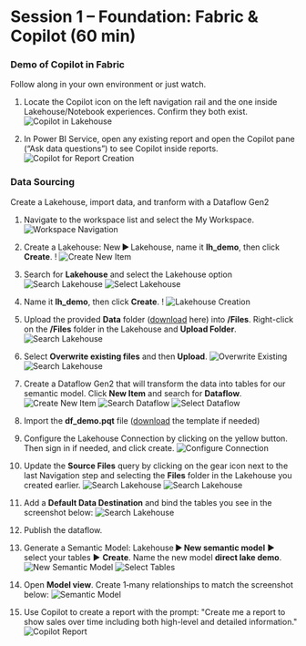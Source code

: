 # Session 1 – Foundation: Fabric & Copilot (60 min)

### Demo of Copilot in Fabric
Follow along in your own environment or just watch.

1. Locate the Copilot icon on the left navigation rail and the one inside Lakehouse/Notebook experiences. Confirm they both exist. 
![Copilot in Lakehouse](../assets/img/copilot_in_lakehouse.png)

2. In Power BI Service, open any existing report and open the Copilot pane (“Ask data questions”) to see Copilot inside reports. 
![Copilot for Report Creation](../assets/img/copilot_report_creation.png)


### Data Sourcing 
Create a Lakehouse, import data, and tranform with a Dataflow Gen2
 
1. Navigate to the workspace list and select the My Workspace.
![Workspace Navigation](../assets/img/workspace_navigation.png)

2. Create a Lakehouse:  New ► Lakehouse, name it **lh_demo**, then click **Create**. !
![Create New Item](../assets/img/create_item.png)

3. Search for **Lakehouse** and select the Lakehouse option
![Search Lakehouse](../assets/img/search_lakehouse.png)
![Select Lakehouse](../assets/img/select_lakehouse.png)

4. Name it **lh_demo**, then click **Create**. !
![Lakehouse Creation](../assets/img/create_lakehouse.png)

5. Upload the provided **Data** folder ([download](../downloads/Data.zip) here) into **/Files**. Right-click on the **/Files** folder in the Lakehouse and **Upload Folder**.
![Search Lakehouse](../assets/img/upload_folder.png)

6. Select **Overwrite existing files** and then **Upload**.
![Overwrite Existing](../assets/img/overwrite_existing.png)
![Search Lakehouse](../assets/img/upload_folder_now.png)

1. Create a Dataflow Gen2 that will transform the data into tables for our semantic model. Click **New Item** and search for **Dataflow**.
![Create New Item](../assets/img/create_item.png)
![Search Dataflow](../assets/img/search_dataflow.png)
![Select Dataflow](../assets/img/select_dataflow.png)

1. Import the **df_demo.pqt** file ([download](../downloads/df_demo.pqt) the template if needed)
2. Configure the Lakehouse Connection by clicking on the yellow button. Then sign in if needed, and click create.
![Configure Connection](../assets/img/configure_connection.png)

1.  Update the **Source Files** query by clicking on the gear icon next to the last Navigation step and selecting the **Files** folder in the Lakehouse you created earlier.
![Search Lakehouse](../assets/img/navigation_settings.png)
![Search Lakehouse](../assets/img/change_lakehouse.png)

1.  Add a **Default Data Destination** and bind the tables you see in the screenshot below:
![Search Lakehouse](../assets/img/bind_tables.png)
1.  Publish the dataflow.
2.  Generate a Semantic Model:  Lakehouse ► **New semantic model** ► select your tables ► **Create**. Name the new model **direct lake demo**.
![New Semantic Model](../assets/img/new_semantic_model.png)
![Select Tables](../assets/img/select_tables.png)

1.  Open **Model view**. Create 1‑many relationships to match the screenshot below:
![Semantic Model](../assets/img/semantic_model.png)

1.    Use Copilot to create a report with the prompt: "Create me a report to show sales over time including both high-level and detailed information."
![Copilot Report](../assets/img/copilot_report_creation.png)  